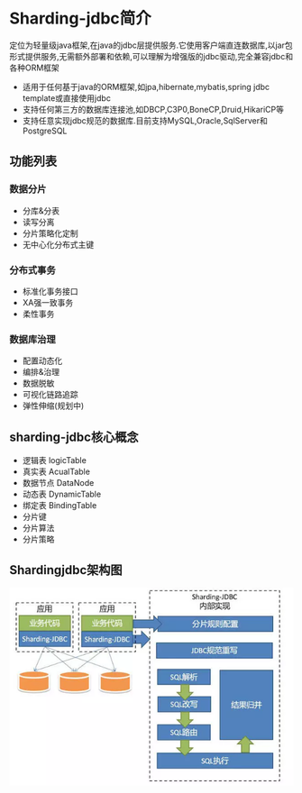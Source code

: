 # Sharding-jdbc简介

定位为轻量级java框架,在java的jdbc层提供服务.它使用客户端直连数据库,以jar包形式提供服务,无需额外部署和依赖,可以理解为增强版的jdbc驱动,完全兼容jdbc和各种ORM框架

* 适用于任何基于java的ORM框架,如jpa,hibernate,mybatis,spring jdbc template或直接使用jdbc
* 支持任何第三方的数据库连接池,如DBCP,C3P0,BoneCP,Druid,HikariCP等
* 支持任意实现jdbc规范的数据库.目前支持MySQL,Oracle,SqlServer和PostgreSQL

## 功能列表

### 数据分片

* 分库&分表
* 读写分离
* 分片策略化定制
* 无中心化分布式主键

### 分布式事务

* 标准化事务接口
* XA强一致事务
* 柔性事务

### 数据库治理

* 配置动态化
* 编排&治理
* 数据脱敏
* 可视化链路追踪
* 弹性伸缩(规划中)

## sharding-jdbc核心概念

* 逻辑表 logicTable
* 真实表 AcualTable
* 数据节点 DataNode
* 动态表 DynamicTable
* 绑定表 BindingTable
* 分片键
* 分片算法
* 分片策略

## Shardingjdbc架构图

![img](../../imgs/shardingjdbc架构图.png)